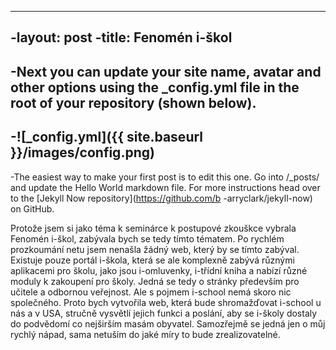 

----
-layout: post
-title: Fenomén i-škol
----
 
-Next you can update your site name, avatar and other options using the _config.yml file in the root of your repository (shown below).
-
-![_config.yml]({{ site.baseurl }}/images/config.png)
-
-The easiest way to make your first post is to edit this one. Go into /_posts/ and update the Hello World markdown file. For more instructions head over to the [Jekyll Now repository](https://github.com/b
-arryclark/jekyll-now) on GitHub.
 
 Protože jsem si jako téma k seminárce k postupové zkouškce vybrala Fenomén i-škol, zabývala bych se tedy tímto tématem. Po rychlém prozkoumání netu jsem nenašla žádný web, který by se tímto zabýval. Existuje pouze portál i-škola, která se ale komplexně zabývá různými aplikacemi pro školu, jako jsou i-omluvenky, i-třídní kniha a nabízí různé moduly k zakoupení pro školy. Jedná se tedy o stránky především pro učitele a odbornou veřejnost. Ale s pojmem i-school nemá skoro nic společného. Proto bych  vytvořila web, která bude shromažďovat i-school u nás a v USA, stručně vysvětlí jejich funkci a poslání, aby se i-školy dostaly do podvědomí co nejširším masám obyvatel. Samozřejmě se jedná jen o můj rychlý nápad, sama netuším do jaké míry to bude zrealizovatelné.
